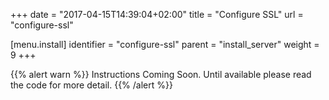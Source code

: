+++
date = "2017-04-15T14:39:04+02:00"
title = "Configure SSL"
url = "configure-ssl"

[menu.install]
  identifier = "configure-ssl"
  parent = "install_server"
  weight = 9
+++

{{% alert warn %}}
Instructions Coming Soon. Until available please read the code for more detail.
{{% /alert %}}
